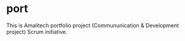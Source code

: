 # port
This is Amalitech portfolio project (Commununication & Development project) Scrum initiative.
